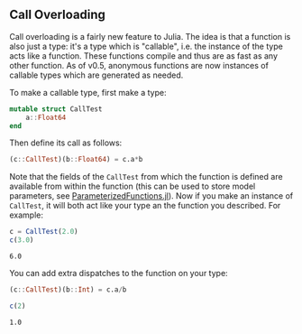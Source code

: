 
## Call Overloading

Call overloading is a fairly new feature to Julia. The idea is that a function is also just a type: it's a type which is "callable", i.e. the instance of the type acts like a function. These functions compile and thus are as fast as any other function. As of v0.5, anonymous functions are now instances of callable types which are generated as needed.

To make a callable type, first make a type:


```julia
mutable struct CallTest
    a::Float64 
end
```

Then define its call as follows:


```julia
(c::CallTest)(b::Float64) = c.a*b
```

Note that the fields of the `CallTest` from which the function is defined are available from within the function (this can be used to store model parameters, see [ParameterizedFunctions.jl](https://github.com/JuliaDiffEq/ParameterizedFunctions.jl)). Now if you make an instance of `CallTest`, it will both act like your type an the function you described. For example: 


```julia
c = CallTest(2.0)
c(3.0)
```




    6.0



You can add extra dispatches to the function on your type:


```julia
(c::CallTest)(b::Int) = c.a/b
```


```julia
c(2)
```




    1.0




